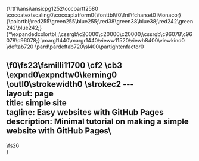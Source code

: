 {\rtf1\ansi\ansicpg1252\cocoartf2580
\cocoatextscaling0\cocoaplatform0{\fonttbl\f0\fnil\fcharset0 Monaco;}
{\colortbl;\red255\green255\blue255;\red38\green38\blue38;\red242\green242\blue242;}
{\*\expandedcolortbl;;\cssrgb\c20000\c20000\c20000;\cssrgb\c96078\c96078\c96078;}
\margl1440\margr1440\vieww11520\viewh8400\viewkind0
\deftab720
\pard\pardeftab720\sl400\partightenfactor0

\f0\fs23\fsmilli11700 \cf2 \cb3 \expnd0\expndtw0\kerning0
\outl0\strokewidth0 \strokec2 ---\
layout: page\
title: simple site\
tagline: Easy websites with GitHub Pages\
description: Minimal tutorial on making a simple website with GitHub Pages\
---
\fs26 \
}